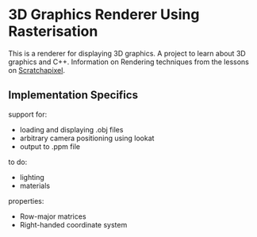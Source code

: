  
 # 3D Graphics Renderer Using Rasterisation

This is a renderer for displaying 3D graphics. A project to learn about 3D graphics and C++. Information on Rendering techniques from the lessons on [Scratchapixel](https://www.scratchapixel.com/index.html).

## Implementation Specifics

support for:
 - loading and displaying .obj files
 - arbitrary camera positioning using lookat
 - output to .ppm file

to do:
 - lighting
 - materials

properties:
 - Row-major matrices
 - Right-handed coordinate system